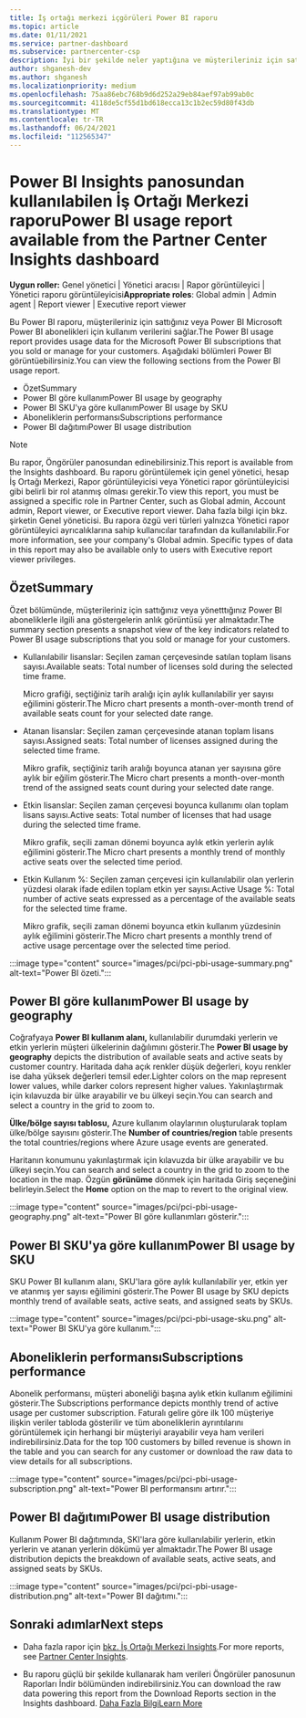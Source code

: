 ```yaml
---
title: İş ortağı merkezi içgörüleri Power BI raporu
ms.topic: article
ms.date: 01/11/2021
ms.service: partner-dashboard
ms.subservice: partnercenter-csp
description: İyi bir şekilde neler yaptığına ve müşterileriniz için satıp Power BI aboneliklerin kullanımıyla ilgili olarak geliştirebilirsiniz.
author: shganesh-dev
ms.author: shganesh
ms.localizationpriority: medium
ms.openlocfilehash: 75aa86ebc768b9d6d252a29eb84aef97ab99ab0c
ms.sourcegitcommit: 4118de5cf55d1bd618ecca13c1b2ec59d80f43db
ms.translationtype: MT
ms.contentlocale: tr-TR
ms.lasthandoff: 06/24/2021
ms.locfileid: "112565347"
---
```

# <a name="power-bi-usage-report-available-from-the-partner-center-insights-dashboard"></a><span data-ttu-id="2526d-103">Power BI Insights panosundan kullanılabilen İş Ortağı Merkezi raporu</span><span class="sxs-lookup"><span data-stu-id="2526d-103">Power BI usage report available from the Partner Center Insights dashboard</span></span>

<span data-ttu-id="2526d-104">**Uygun roller:** Genel yönetici | Yönetici aracısı | Rapor görüntüleyici | Yönetici raporu görüntüleyicisi</span><span class="sxs-lookup"><span data-stu-id="2526d-104">**Appropriate roles**: Global admin | Admin agent | Report viewer | Executive report viewer</span></span>

<span data-ttu-id="2526d-105">Bu Power BI raporu, müşterileriniz için sattığınız veya Power BI Microsoft Power BI abonelikleri için kullanım verilerini sağlar.</span><span class="sxs-lookup"><span data-stu-id="2526d-105">The Power BI usage report provides usage data for the Microsoft Power BI subscriptions that you sold or manage for your customers.</span></span> <span data-ttu-id="2526d-106">Aşağıdaki bölümleri Power BI görüntüebilirsiniz.</span><span class="sxs-lookup"><span data-stu-id="2526d-106">You can view the following sections from the Power BI usage report.</span></span>

- <span data-ttu-id="2526d-107">Özet</span><span class="sxs-lookup"><span data-stu-id="2526d-107">Summary</span></span>
- <span data-ttu-id="2526d-108">Power BI göre kullanım</span><span class="sxs-lookup"><span data-stu-id="2526d-108">Power BI usage by geography</span></span>
- <span data-ttu-id="2526d-109">Power BI SKU'ya göre kullanım</span><span class="sxs-lookup"><span data-stu-id="2526d-109">Power BI usage by SKU</span></span>
- <span data-ttu-id="2526d-110">Aboneliklerin performansı</span><span class="sxs-lookup"><span data-stu-id="2526d-110">Subscriptions performance</span></span>
- <span data-ttu-id="2526d-111">Power BI dağıtımı</span><span class="sxs-lookup"><span data-stu-id="2526d-111">Power BI usage distribution</span></span>

 > [!NOTE]
 > <span data-ttu-id="2526d-112">Bu rapor, Öngörüler panosundan edinebilirsiniz.</span><span class="sxs-lookup"><span data-stu-id="2526d-112">This report is available from the Insights dashboard.</span></span> <span data-ttu-id="2526d-113">Bu raporu görüntülemek için genel yönetici, hesap İş Ortağı Merkezi, Rapor görüntüleyicisi veya Yönetici rapor görüntüleyicisi gibi belirli bir rol atanmış olması gerekir.</span><span class="sxs-lookup"><span data-stu-id="2526d-113">To view this report, you must be assigned a specific role in Partner Center, such as Global admin, Account admin, Report viewer, or Executive report viewer.</span></span> <span data-ttu-id="2526d-114">Daha fazla bilgi için bkz. şirketin Genel yöneticisi. Bu rapora özgü veri türleri yalnızca Yönetici rapor görüntüleyici ayrıcalıklarına sahip kullanıcılar tarafından da kullanılabilir.</span><span class="sxs-lookup"><span data-stu-id="2526d-114">For more information, see your company's Global admin. Specific types of data in this report may also be available only to users with Executive report viewer privileges.</span></span>

## <a name="summary"></a><span data-ttu-id="2526d-115">Özet</span><span class="sxs-lookup"><span data-stu-id="2526d-115">Summary</span></span>

<span data-ttu-id="2526d-116">Özet bölümünde, müşterileriniz için sattığınız veya yönetttığınız Power BI aboneliklerle ilgili ana göstergelerin anlık görüntüsü yer almaktadır.</span><span class="sxs-lookup"><span data-stu-id="2526d-116">The summary section presents a snapshot view of the key indicators related to Power BI usage subscriptions that you sold or manage for your customers.</span></span> 

- <span data-ttu-id="2526d-117">Kullanılabilir lisanslar: Seçilen zaman çerçevesinde satılan toplam lisans sayısı.</span><span class="sxs-lookup"><span data-stu-id="2526d-117">Available seats: Total number of licenses sold during the selected time frame.</span></span>

   <span data-ttu-id="2526d-118">Micro grafiği, seçtiğiniz tarih aralığı için aylık kullanılabilir yer sayısı eğilimini gösterir.</span><span class="sxs-lookup"><span data-stu-id="2526d-118">The Micro chart presents a month-over-month trend of available seats count for your selected date range.</span></span>

- <span data-ttu-id="2526d-119">Atanan lisanslar: Seçilen zaman çerçevesinde atanan toplam lisans sayısı.</span><span class="sxs-lookup"><span data-stu-id="2526d-119">Assigned seats: Total number of licenses assigned during the selected time frame.</span></span>

   <span data-ttu-id="2526d-120">Mikro grafik, seçtiğiniz tarih aralığı boyunca atanan yer sayısına göre aylık bir eğilim gösterir.</span><span class="sxs-lookup"><span data-stu-id="2526d-120">The Micro chart presents a month-over-month trend of the assigned seats count during your selected date range.</span></span>

- <span data-ttu-id="2526d-121">Etkin lisanslar: Seçilen zaman çerçevesi boyunca kullanımı olan toplam lisans sayısı.</span><span class="sxs-lookup"><span data-stu-id="2526d-121">Active seats: Total number of licenses that had usage during the selected time frame.</span></span> 

   <span data-ttu-id="2526d-122">Mikro grafik, seçili zaman dönemi boyunca aylık etkin yerlerin aylık eğilimini gösterir.</span><span class="sxs-lookup"><span data-stu-id="2526d-122">The Micro chart presents a monthly trend of monthly active seats over the selected time period.</span></span>

- <span data-ttu-id="2526d-123">Etkin Kullanım %: Seçilen zaman çerçevesi için kullanılabilir olan yerlerin yüzdesi olarak ifade edilen toplam etkin yer sayısı.</span><span class="sxs-lookup"><span data-stu-id="2526d-123">Active Usage %: Total number of active seats expressed as a percentage of the available seats for the selected time frame.</span></span> 

   <span data-ttu-id="2526d-124">Mikro grafik, seçili zaman dönemi boyunca etkin kullanım yüzdesinin aylık eğilimini gösterir.</span><span class="sxs-lookup"><span data-stu-id="2526d-124">The Micro chart presents a monthly trend of active usage percentage over the selected time period.</span></span>

:::image type="content" source="images/pci/pci-pbi-usage-summary.png" alt-text="Power BI özeti.":::

## <a name="power-bi-usage-by-geography"></a><span data-ttu-id="2526d-126">Power BI göre kullanım</span><span class="sxs-lookup"><span data-stu-id="2526d-126">Power BI usage by geography</span></span>

<span data-ttu-id="2526d-127">Coğrafyaya **Power BI kullanım alanı,** kullanılabilir durumdaki yerlerin ve etkin yerlerin müşteri ülkelerinin dağılımını gösterir.</span><span class="sxs-lookup"><span data-stu-id="2526d-127">The **Power BI usage by geography** depicts the distribution of available seats and active seats by customer country.</span></span> <span data-ttu-id="2526d-128">Haritada daha açık renkler düşük değerleri, koyu renkler ise daha yüksek değerleri temsil eder.</span><span class="sxs-lookup"><span data-stu-id="2526d-128">Lighter colors on the map represent lower values, while darker colors represent higher values.</span></span> <span data-ttu-id="2526d-129">Yakınlaştırmak için kılavuzda bir ülke arayabilir ve bu ülkeyi seçin.</span><span class="sxs-lookup"><span data-stu-id="2526d-129">You can search and select a country in the grid to zoom to.</span></span>

<span data-ttu-id="2526d-130">**Ülke/bölge sayısı tablosu,** Azure kullanım olaylarının oluşturularak toplam ülke/bölge sayısını gösterir.</span><span class="sxs-lookup"><span data-stu-id="2526d-130">The **Number of countries/region** table presents the total countries/regions where Azure usage events are generated.</span></span>

<span data-ttu-id="2526d-131">Haritanın konumunu yakınlaştırmak için kılavuzda bir ülke arayabilir ve bu ülkeyi seçin.</span><span class="sxs-lookup"><span data-stu-id="2526d-131">You can search and select a country in the grid to zoom to the location in the map.</span></span> <span data-ttu-id="2526d-132">Özgün **görünüme** dönmek için haritada Giriş seçeneğini belirleyin.</span><span class="sxs-lookup"><span data-stu-id="2526d-132">Select the **Home** option on the map to revert to the original view.</span></span>

:::image type="content" source="images/pci/pci-pbi-usage-geography.png" alt-text="Power BI göre kullanımları gösterir.":::

## <a name="power-bi-usage-by-sku"></a><span data-ttu-id="2526d-134">Power BI SKU'ya göre kullanım</span><span class="sxs-lookup"><span data-stu-id="2526d-134">Power BI usage by SKU</span></span>

<span data-ttu-id="2526d-135">SKU Power BI kullanım alanı, SKU'lara göre aylık kullanılabilir yer, etkin yer ve atanmış yer sayısı eğilimini gösterir.</span><span class="sxs-lookup"><span data-stu-id="2526d-135">The Power BI usage by SKU depicts monthly trend of available seats, active seats, and assigned seats by SKUs.</span></span>

:::image type="content" source="images/pci/pci-pbi-usage-sku.png" alt-text="Power BI SKU'ya göre kullanım.":::

## <a name="subscriptions-performance"></a><span data-ttu-id="2526d-137">Aboneliklerin performansı</span><span class="sxs-lookup"><span data-stu-id="2526d-137">Subscriptions performance</span></span>

<span data-ttu-id="2526d-138">Abonelik performansı, müşteri aboneliği başına aylık etkin kullanım eğilimini gösterir.</span><span class="sxs-lookup"><span data-stu-id="2526d-138">The Subscriptions performance depicts monthly trend of active usage per customer subscription.</span></span> <span data-ttu-id="2526d-139">Faturalı gelire göre ilk 100 müşteriye ilişkin veriler tabloda gösterilir ve tüm aboneliklerin ayrıntılarını görüntülemek için herhangi bir müşteriyi arayabilir veya ham verileri indirebilirsiniz.</span><span class="sxs-lookup"><span data-stu-id="2526d-139">Data for the top 100 customers by billed revenue is shown in the table and you can search for any customer or download the raw data to view details for all subscriptions.</span></span>

:::image type="content" source="images/pci/pci-pbi-usage-subscription.png" alt-text="Power BI performansını artırır.":::

## <a name="power-bi-usage-distribution"></a><span data-ttu-id="2526d-141">Power BI dağıtımı</span><span class="sxs-lookup"><span data-stu-id="2526d-141">Power BI usage distribution</span></span>

<span data-ttu-id="2526d-142">Kullanım Power BI dağıtımında, SKI'lara göre kullanılabilir yerlerin, etkin yerlerin ve atanan yerlerin dökümü yer almaktadır.</span><span class="sxs-lookup"><span data-stu-id="2526d-142">The Power BI usage distribution depicts the breakdown of available seats, active seats, and assigned seats by SKUs.</span></span>

:::image type="content" source="images/pci/pci-pbi-usage-distribution.png" alt-text="Power BI dağıtımı.":::

## <a name="next-steps"></a><span data-ttu-id="2526d-144">Sonraki adımlar</span><span class="sxs-lookup"><span data-stu-id="2526d-144">Next steps</span></span>

- <span data-ttu-id="2526d-145">Daha fazla rapor için [bkz. İş Ortağı Merkezi Insights](partner-center-insights.md).</span><span class="sxs-lookup"><span data-stu-id="2526d-145">For more reports, see [Partner Center Insights](partner-center-insights.md).</span></span>

- <span data-ttu-id="2526d-146">Bu raporu güçlü bir şekilde kullanarak ham verileri Öngörüler panosunun Raporları İndir bölümünden indirebilirsiniz.</span><span class="sxs-lookup"><span data-stu-id="2526d-146">You can download the raw data powering this report from the Download Reports section in the Insights dashboard.</span></span> [<span data-ttu-id="2526d-147">Daha Fazla Bilgi</span><span class="sxs-lookup"><span data-stu-id="2526d-147">Learn More</span></span>](pci-download-reports.md) 
